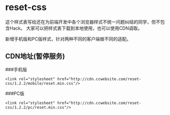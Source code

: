 # reset-css
这个样式表写给还在为前端开发中各个浏览器样式不统一问题纠结的同学，但不包含Hack。
大家可以把样式表下载到本地使用，也可以使用CDN调取。

新增手机版和PC版样式，针对两种不同的客户端做不同的适配。

## CDN地址(暂停服务)

###手机版
```
<link rel="stylesheet" href="http://cdn.ccwebsite.com/reset-css/1.2.2/mobile/reset.min.css"/>
```

###PC版
```
<link rel="stylesheet" href="http://cdn.ccwebsite.com/reset-css/1.2.2/pc/reset.min.css"/>
```
